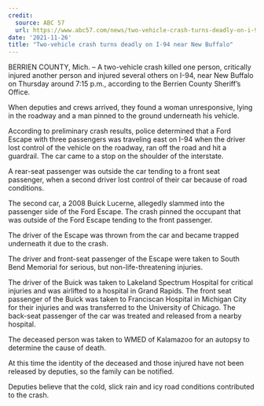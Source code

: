 ```yaml
---
credit:
  source: ABC 57
  url: https://www.abc57.com/news/two-vehicle-crash-turns-deadly-on-i-94-near-new-buffalo
date: '2021-11-26'
title: "Two-vehicle crash turns deadly on I-94 near New Buffalo"
---
```

BERRIEN COUNTY, Mich. – A two-vehicle crash killed one person, critically injured another person and injured several others on I-94, near New Buffalo on Thursday around 7:15 p.m., according to the Berrien County Sheriff’s Office.

When deputies and crews arrived, they found a woman unresponsive, lying in the roadway and a man pinned to the ground underneath his vehicle.

According to preliminary crash results, police determined that a Ford Escape with three passengers was traveling east on I-94 when the driver lost control of the vehicle on the roadway, ran off the road and hit a guardrail. The car came to a stop on the shoulder of the interstate.

A rear-seat passenger was outside the car tending to a front seat passenger, when a second driver lost control of their car because of road conditions.

The second car, a 2008 Buick Lucerne, allegedly slammed into the passenger side of the Ford Escape. The crash pinned the occupant that was outside of the Ford Escape tending to the front passenger.

The driver of the Escape was thrown from the car and became trapped underneath it due to the crash.

The driver and front-seat passenger of the Escape were taken to South Bend Memorial for serious, but non-life-threatening injuries.

The driver of the Buick was taken to Lakeland Spectrum Hospital for critical injuries and was airlifted to a hospital in Grand Rapids. The front seat passenger of the Buick was taken to Franciscan Hospital in Michigan City for their injuries and was transferred to the University of Chicago. The back-seat passenger of the car was treated and released from a nearby hospital.

The deceased person was taken to WMED of Kalamazoo for an autopsy to determine the cause of death.

At this time the identity of the deceased and those injured have not been released by deputies, so the family can be notified.

Deputies believe that the cold, slick rain and icy road conditions contributed to the crash.
